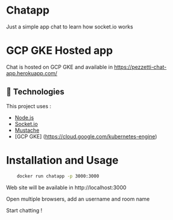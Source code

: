 # Chatapp
Just a simple app chat to learn how socket.io works

# GCP GKE Hosted app
Chat is hosted on GCP GKE and available in https://pezzetti-chat-app.herokuapp.com/

## :rocket: Technologies

This project uses :

- [Node.js](https://nodejs.org/en/)
- [Socket.io](https://github.com/socketio/socket.io)
- [Mustache](https://github.com/janl/mustache.js)
- [GCP GKE] (https://cloud.google.com/kubernetes-engine)

# Installation and Usage
```bash
    docker run chatapp -p 3000:3000
```
Web site will be available in http://localhost:3000

Open multiple browsers, add an username and room name 

Start chatting !
